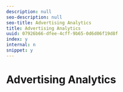 ```yaml
---
description: null
seo-description: null
seo-title: Advertising Analytics
title: Advertising Analytics
uuid: 07926b66-dfee-4cff-9b65-0d6d06f19d8f
index: y
internal: n
snippet: y
---
```


# Advertising Analytics

